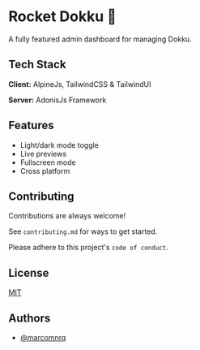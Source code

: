 
# Rocket Dokku 🚀

A fully featured admin dashboard for managing Dokku.

## Tech Stack

**Client:** AlpineJs, TailwindCSS & TailwindUI

**Server:** AdonisJs Framework


## Features

- Light/dark mode toggle
- Live previews
- Fullscreen mode
- Cross platform


## Contributing

Contributions are always welcome!

See `contributing.md` for ways to get started.

Please adhere to this project's `code of conduct`.


## License

[MIT](https://choosealicense.com/licenses/mit/)


## Authors

- [@marcomnrq](https://www.github.com/MarcoMnrq)


